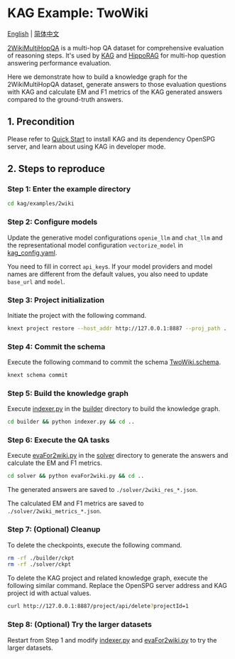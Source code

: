 # KAG Example: TwoWiki

[English](./README.md) |
[简体中文](./README_cn.md)

[2WikiMultiHopQA](https://arxiv.org/abs/2011.01060) is a multi-hop QA dataset for comprehensive evaluation of reasoning steps. It's used by [KAG](https://arxiv.org/abs/2409.13731) and [HippoRAG](https://arxiv.org/abs/2405.14831) for multi-hop question answering performance evaluation.

Here we demonstrate how to build a knowledge graph for the 2WikiMultiHopQA dataset, generate answers to those evaluation questions with KAG and calculate EM and F1 metrics of the KAG generated answers compared to the ground-truth answers.

## 1. Precondition

Please refer to [Quick Start](https://openspg.yuque.com/ndx6g9/cwh47i/rs7gr8g4s538b1n7) to install KAG and its dependency OpenSPG server, and learn about using KAG in developer mode.

## 2. Steps to reproduce

### Step 1: Enter the example directory

```bash
cd kag/examples/2wiki
```

### Step 2: Configure models

Update the generative model configurations ``openie_llm`` and ``chat_llm`` and the representational model configuration ``vectorize_model`` in [kag_config.yaml](./kag_config.yaml).

You need to fill in correct ``api_key``s. If your model providers and model names are different from the default values, you also need to update ``base_url`` and ``model``.

### Step 3: Project initialization

Initiate the project with the following command.

```bash
knext project restore --host_addr http://127.0.0.1:8887 --proj_path .
```

### Step 4: Commit the schema

Execute the following command to commit the schema [TwoWiki.schema](./schema/TwoWiki.schema).

```bash
knext schema commit
```

### Step 5: Build the knowledge graph

Execute [indexer.py](./builder/indexer.py) in the [builder](./builder) directory to build the knowledge graph.

```bash
cd builder && python indexer.py && cd ..
```

### Step 6: Execute the QA tasks

Execute [evaFor2wiki.py](./solver/evaFor2wiki.py) in the [solver](./solver) directory to generate the answers and calculate the EM and F1 metrics.

```bash
cd solver && python evaFor2wiki.py && cd ..
```

The generated answers are saved to ``./solver/2wiki_res_*.json``.

The calculated EM and F1 metrics are saved to ``./solver/2wiki_metrics_*.json``.

### Step 7: (Optional) Cleanup

To delete the checkpoints, execute the following command.

```bash
rm -rf ./builder/ckpt
rm -rf ./solver/ckpt
```

To delete the KAG project and related knowledge graph, execute the following similar command. Replace the OpenSPG server address and KAG project id with actual values.

```bash
curl http://127.0.0.1:8887/project/api/delete?projectId=1
```

### Step 8: (Optional) Try the larger datasets

Restart from Step 1 and modify [indexer.py](./builder/indexer.py) and [evaFor2wiki.py](./solver/evaFor2wiki.py) to try the larger datasets.

